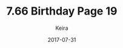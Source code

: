 ---
title: '7.66 Birthday Page 19'
alt: 'Mysteries of the Arcana'
date: '2017-07-31'
author: 'Keira'
artist: 'Keira'
chapter: '7 Tales of the Arcana'
filler: false
---